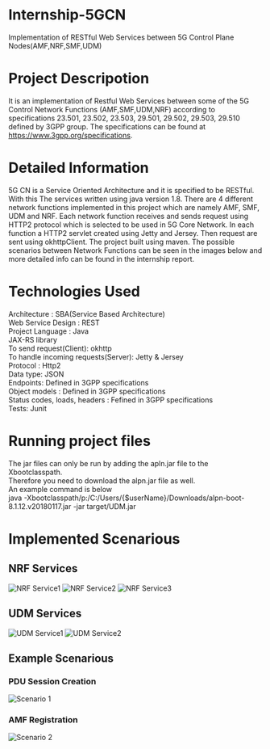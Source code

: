 # Internship-5GCN
Implementation of RESTful Web Services between 5G Control Plane Nodes(AMF,NRF,SMF,UDM)

# Project Descripotion
It is an implementation of Restful Web Services between some of the 5G Control Network Functions
(AMF,SMF,UDM,NRF) according to specifications 23.501, 23.502, 23.503, 29.501, 29.502, 
29.503, 29.510 defined by 3GPP group. The specifications can be found at https://www.3gpp.org/specifications.

# Detailed Information
5G CN is a Service Oriented Architecture and it is specified to be RESTful. With this
The services written using java version 1.8. There are 4 different network functions implemented in this project which are namely AMF, SMF, UDM and NRF. Each network function receives and sends request using HTTP2 protocol which is selected to be used in 5G Core Network. In each function a HTTP2 servlet created using Jetty and Jersey. Then request are sent using okhttpClient. The project built using maven. The possible scenarios between Network Functions can be seen in the images below and more detailed info can be found in the internship report.

# Technologies Used
Architecture : SBA(Service Based Architecture)<br/>
Web Service Design : REST<br/>
Project Language : Java<br/>
JAX-RS library<br/>
To send request(Client): okhttp<br/>
To handle incoming requests(Server): Jetty & Jersey<br/>
Protocol : Http2<br/>
Data type: JSON<br/>
Endpoints: Defined in 3GPP specifications<br/>
Object models : Defined in 3GPP specifications<br/>
Status codes, loads, headers : Fefined in 3GPP specifications<br/>
Tests: Junit<br/>

# Running project files
The jar files can only be run by adding the apln.jar file to the Xbootclasspath.<br/> Therefore you need to download the alpn.jar file as well.<br/>
An example command is below <br/>
java -Xbootclasspath/p:/C:/Users/{$userName}/Downloads/alpn-boot-8.1.12.v20180117.jar -jar target/UDM.jar

# Implemented Scenarious
## NRF Services
![NRF Service1](https://github.com/bubblecounter/Internship-5GCN/blob/master/5GCN%20Schemes/NRF%20Serviecs/NRF%20Services-1.png?raw=true "NRF Service")
![NRF Service2](https://github.com/bubblecounter/Internship-5GCN/blob/master/5GCN%20Schemes/NRF%20Serviecs/NRF%20Services-2.png?raw=true "NRF Service2")
![NRF Service3](https://github.com/bubblecounter/Internship-5GCN/blob/master/5GCN%20Schemes/NRF%20Serviecs/NRF%20Services-3.png?raw=true "NRF Service3")

## UDM Services
![UDM Service1](https://github.com/bubblecounter/Internship-5GCN/blob/master/5GCN%20Schemes/UDM%20Services/UDM%20Services-1.png?raw=true "UDM Service")
![UDM Service2](https://github.com/bubblecounter/Internship-5GCN/blob/master/5GCN%20Schemes/UDM%20Services/UDM%20Services-2.png?raw=true "UDM Service")

## Example Scenarious
### PDU Session Creation
![Scenario 1](https://github.com/bubblecounter/Internship-5GCN/blob/master/5GCN%20Schemes/SMF%20Services/PDU%20Session%20Creation-1.png?raw=true "Scenario 1")
### AMF Registration
![Scenario 2](https://github.com/bubblecounter/Internship-5GCN/blob/master/5GCN%20Schemes/UDM%20Services/UDM%20Services-1.png?raw=true "Scenario 2")

